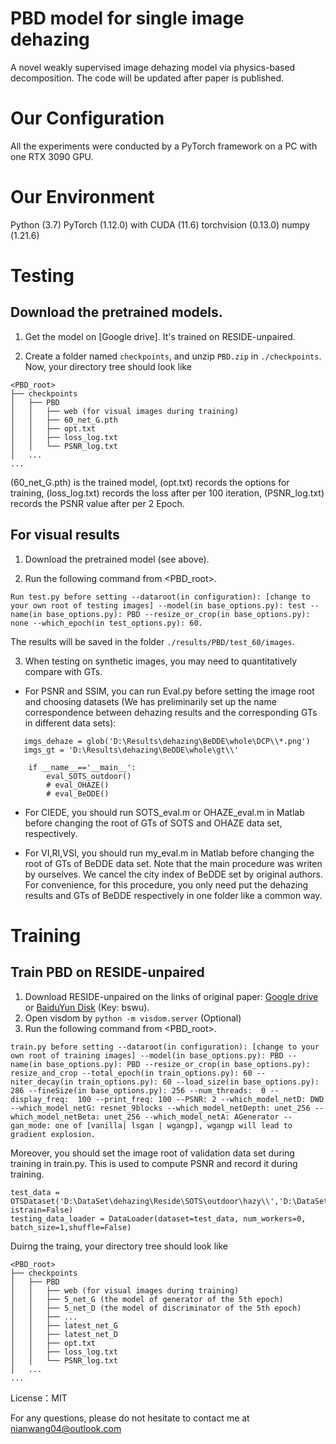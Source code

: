 # PBD model for single image dehazing
A novel weakly supervised image dehazing model via physics-based decomposition. The code will be updated after paper is published.

# Our Configuration
All the experiments were conducted by a PyTorch framework on a PC with one RTX 3090 GPU. 

# Our Environment
Python (3.7)
PyTorch (1.12.0) with CUDA (11.6)
torchvision (0.13.0)
numpy (1.21.6)

# Testing
## Download the pretrained models.
1. Get the model on [Google drive]. It's trained on RESIDE-unpaired.

2. Create a folder named `checkpoints`, and unzip `PBD.zip` in `./checkpoints`.
Now, your directory tree should look like
```
<PBD_root>
├── checkpoints
│   ├── PBD
│   │   ├── web (for visual images during training)
│   │   ├── 60_net_G.pth
│   │   ├── opt.txt
│   │   ├── loss_log.txt
│   │   └── PSNR_log.txt
│   ...
...
```
(60_net_G.pth) is the trained model, (opt.txt) records the options for training, (loss_log.txt) records the loss after per 100 iteration,  (PSNR_log.txt) records the PSNR value after per 2 Epoch.

## For visual results
1. Download the pretrained model (see above).

2. Run the following command from <PBD_root>.
```
Run test.py before setting --dataroot(in configuration): [change to your own root of testing images] --model(in base_options.py): test --name(in base_options.py): PBD --resize_or_crop(in base_options.py): none --which_epoch(in test_options.py): 60.
```
The results will be saved in the folder `./results/PBD/test_60/images`.

3. When testing on synthetic images, you may need to quantitatively compare  with GTs.
   
*  For PSNR and SSIM, you can run Eval.py before setting the image root and choosing datasets (We has  preliminarily set up the name correspondence between dehazing results and the corresponding GTs in different data sets):

```
   imgs_dehaze = glob('D:\Results\dehazing\BeDDE\whole\DCP\\*.png')
   imgs_gt = 'D:\Results\dehazing\BeDDE\whole\gt\\'
```
```
    if __name__=='__main__':
        eval_SOTS_outdoor()
        # eval_OHAZE()
        # eval_BeDDE()
```

*  For CIEDE, you should run SOTS_eval.m or OHAZE_eval.m in Matlab before changing the root of GTs of SOTS and OHAZE data set, respectively.

*  For VI,RI,VSI,  you should run my_eval.m in Matlab before changing the root of GTs of BeDDE data set. Note that the main procedure was writen by ourselves. We cancel the city index of BeDDE set by original authors. For convenience, for this  procedure, you only need put the dehazing results and GTs of BeDDE respectively in one folder like a common way.

# Training
## Train PBD on RESIDE-unpaired 
1. Download RESIDE-unpaired on the links of original paper: [Google drive](https://drive.google.com/file/d/1SjQwESy8nwVO7pC3JRW7vXvJ6Qqk6Et4/view?usp=sharing) or [BaiduYun Disk](https://pan.baidu.com/s/1pqy-Ka9b9xVaeumdNSZAWQ) (Key: bswu).
2. Open visdom by `python -m visdom.server` (Optional)
3. Run the following command  from <PBD_root>.
```
train.py before setting --dataroot(in configuration): [change to your own root of training images] --model(in base_options.py): PBD --name(in base_options.py): PBD --resize_or_crop(in base_options.py): resize_and_crop --total_epoch(in train_options.py): 60 --niter_decay(in train_options.py): 60 --load_size(in base_options.py): 286 --fineSize(in base_options.py): 256 --num_threads:  0 --display_freq:  100 --print_freq: 100 --PSNR: 2 --which_model_netD: DWD --which_model_netG: resnet_9blocks --which_model_netDepth: unet_256 --which_model_netBeta: unet_256 --which_model_netA: AGenerator --gan_mode: one of [vanilla| lsgan | wgangp], wgangp will lead to gradient explosion.
```
Moreover, you should set the image root of validation data set during training in train.py. This is used to compute PSNR and record it during training.

    test_data = OTSDataset('D:\DataSet\dehazing\Reside\SOTS\outdoor\hazy\\','D:\DataSet\dehazing\Reside\SOTS\outdoor\gt\\', istrain=False)
    testing_data_loader = DataLoader(dataset=test_data, num_workers=0, batch_size=1,shuffle=False)

Duirng the traing, your directory tree should look like
```
<PBD_root>
├── checkpoints
│   ├── PBD
│   │   ├── web (for visual images during training)
│   │   ├── 5_net_G (the model of generator of the 5th epoch)
│   │   ├── 5_net_D (the model of discriminator of the 5th epoch)
│   │   ├── ...
│   │   ├── latest_net_G
│   │   ├── latest_net_D
│   │   ├── opt.txt
│   │   ├── loss_log.txt
│   │   └── PSNR_log.txt
│   ...
...
```
License：MIT

For any questions, please do not hesitate to contact me at nianwang04@outlook.com

